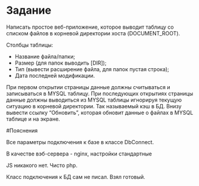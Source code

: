 # Задание
Написать простое веб-приложение, которое выводит таблицу со списком файлов в корневой директории хоста (DOCUMENT_ROOT).

Столбцы таблицы: 
- Название файла/папки;
- Размер (для папок выводить [DIR]);
- Тип (вывести расширение файла, для папок пустая строка);
- Дата последней модификации.

При первом открытии страницы данные должны считываться и записываться в MYSQL таблицу. При последующих открытиях страницы
 данные должны выводиться из MYSQL таблицы игнорируя текущую ситуацию в корневой директории. Так называемый кэш в БД.
Внизу вывести ссылку “Обновить”, которая обновит данные о файлах в MYSQL таблице и на экране.

#Пояснения

Все параметры подключения к базе в классе DbConnect.

В качестве вэб-сервера - nginx, настройки стандартные

JS никакого нет. Чисто php.

Класс подключения к БД сам не писал. Взял готовый.
